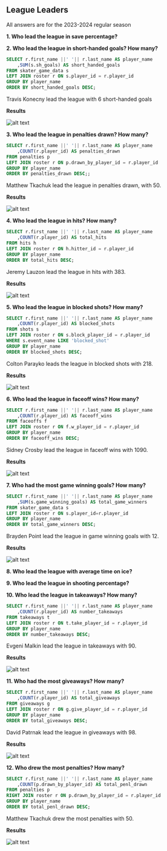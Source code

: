 ## League Leaders 
All answers are for the 2023-2024 regular season

**1. Who lead the league in save percentage?**
<!-- 
```SQL
SELECT r.first_name ||' '|| r.last_name AS player_name
	,SUM(g.shots_against)/(SUM(g.shots_against)+SUM(g.goals_against))  AS save_percentage --this line not working, work with CAST function
FROM goalie_game_data g
LEFT JOIN roster r ON g.player_id = r.player_id
GROUP BY player_name
ORDER BY save_percentage DESC;
```
-->


**2. Who lead the league in short-handed goals? How many?**
```SQL
SELECT r.first_name ||' '|| r.last_name AS player_name
	,SUM(s.sh_goals) AS short_handed_goals
FROM skater_game_data s
LEFT JOIN roster r ON s.player_id = r.player_id
GROUP BY player_name
ORDER BY short_handed_goals DESC;
```

Travis Konecny lead the league with 6 short-handed goals 

**Results**

![alt text](image-2.png)


**3. Who lead the league in penalties drawn? How many?**
```SQL
SELECT r.first_name ||' '|| r.last_name AS player_name
	,COUNT(r.player_id) AS penalties_drawn
FROM penalties p 
LEFT JOIN roster r ON p.drawn_by_player_id = r.player_id
GROUP BY player_name
ORDER BY penalties_drawn DESC;;
```

Matthew Tkachuk lead the league in penalties drawn, with 50. 

**Results**

![alt text](image-11.png)


**4. Who lead the league in hits? How many?**
```SQL
SELECT r.first_name ||' '|| r.last_name AS player_name
	,COUNT(r.player_id) AS total_hits
FROM hits h
LEFT JOIN roster r ON h.hitter_id = r.player_id
GROUP BY player_name
ORDER BY total_hits DESC;
```

Jeremy Lauzon lead the league in hits with 383. 

**Results**

![alt text](image-4.png)


**5. Who lead the league in blocked shots? How many?**
```SQL
SELECT r.first_name ||' '|| r.last_name AS player_name
	,COUNT(r.player_id) AS blocked_shots
FROM shots s 
LEFT JOIN roster r ON s.block_player_id = r.player_id
WHERE s.event_name LIKE 'blocked_shot' 
GROUP BY player_name
ORDER BY blocked_shots DESC;
```

Colton Parayko leads the league in blocked shots with 218.

**Results**

![alt text](image-5.png)


**6. Who lead the league in faceoff wins? How many?**
```SQL
SELECT r.first_name ||' '|| r.last_name AS player_name
	,COUNT(r.player_id) AS faceoff_wins
FROM faceoffs f 
LEFT JOIN roster r ON f.w_player_id = r.player_id
GROUP BY player_name
ORDER BY faceoff_wins DESC;
```

Sidney Crosby lead the league in faceoff wins with 1090. 

**Results**

![alt text](image-6.png)


**7. Who had the most game winning goals? How many?**
```SQL
SELECT r.first_name ||' '|| r.last_name AS player_name
	,SUM(s.game_winning_goals) AS total_game_winners
FROM skater_game_data s
LEFT JOIN roster r ON s.player_id=r.player_id
GROUP BY player_name
ORDER BY total_game_winners DESC;
```

Brayden Point lead the league in game winning goals with 12. 

**Results**

![alt text](image-8.png)

**8. Who lead the league with average time on ice?**


**9. Who lead the league in shooting percentage?**


**10. Who lead the league in takeaways? How many?**
```SQL
SELECT r.first_name ||' '|| r.last_name AS player_name
	,COUNT(r.player_id) AS number_takeaways
FROM takeaways t 
LEFT JOIN roster r ON t.take_player_id = r.player_id
GROUP BY player_name 
ORDER BY number_takeaways DESC;
```

Evgeni Malkin lead the league in takeaways with 90. 

**Results**

![alt text](image-7.png)


**11. Who had the most giveaways? How many?**

```SQL
SELECT r.first_name ||' '|| r.last_name AS player_name
	,COUNT(r.player_id) AS total_giveaways
FROM giveaways g
LEFT JOIN roster r ON g.give_player_id = r.player_id
GROUP BY player_name
ORDER BY total_giveaways DESC;
```

David Patrnak lead the league in giveaways with 98. 

**Results**

![alt text](image-9.png)


**12. Who drew the most penalties? How many?**
```SQL 
SELECT r.first_name ||' '|| r.last_name AS player_name
	,COUNT(p.drawn_by_player_id) AS total_penl_drawn
FROM penalties p 
RIGHT JOIN roster r ON p.drawn_by_player_id = r.player_id
GROUP BY player_name
ORDER BY total_penl_drawn DESC;
```

Matthew Tkachuk drew the most penalties with 50. 


**Results**

![alt text](image-10.png)

